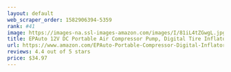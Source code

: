 ```yaml
---
layout: default 
﻿web_scraper_order: 1582906394-5359
rank: #41
image: https://images-na.ssl-images-amazon.com/images/I/81iL4tZGwgL.jpg
title: EPAuto 12V DC Portable Air Compressor Pump, Digital Tire Inflator
url: https://www.amazon.com/EPAuto-Portable-Compressor-Digital-Inflator/dp/B01L9WSTEG/ref=zg_mw_automotive_41?_encoding=UTF8&psc=1&refRID=XNZNW5DZK47AV25RF7A7
reviews: 4.4 out of 5 stars
price: $34.97 
---
```

